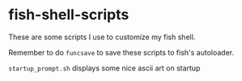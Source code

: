 # fish-shell-scripts
These are some scripts I use to customize my fish shell.

Remember to do ```funcsave``` to save these scripts to fish's autoloader.

```startup_prompt.sh``` displays some nice ascii art on startup
